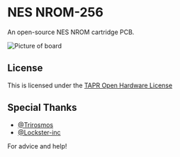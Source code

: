 # NES NROM-256
An open-source NES NROM cartridge PCB.

![Picture of board](https://media.discordapp.net/attachments/779179466324574241/910302574937247784/unknown.png)

## License
This is licensed under the [TAPR Open Hardware License](www.tapr.org/OHL)

## Special Thanks 
- [@Trirosmos](https://github.com/Trirosmos)
- [@Lockster-inc](https://github.com/Lockster-Inc)

For advice and help!
